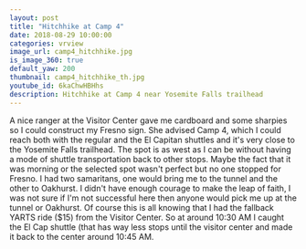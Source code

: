 ```yaml
---
layout: post
title: "Hitchhike at Camp 4"
date: 2018-08-29 10:00:00
categories: vrview
image_url: camp4_hitchhike.jpg
is_image_360: true
default_yaw: 200
thumbnail: camp4_hitchhike_th.jpg
youtube_id: 6kaChwHBHhs
description: Hitchhike at Camp 4 near Yosemite Falls trailhead
---
```

A nice ranger at the Visitor Center gave me cardboard and some sharpies so I could construct my Fresno sign.
She advised Camp 4, which I could reach both with the regular and the El Capitan shuttles and it's very close to the Yosemite Falls trailhead. The spot is as west as I can be without having a mode of shuttle transportation back to other stops.
Maybe the fact that it was morning or the selected spot wasn't perfect but no one stopped for Fresno. I had two samaritans, one would bring me to the tunnel and the other to Oakhurst. I didn't have enough courage to make the leap of faith, I was not sure if I'm not successful here then anyone would pick me up at the tunnel or Oakhurst.
Of course this is all knowing that I had the fallback YARTS ride ($15) from the Visitor Center. So at around 10:30 AM I caught the El Cap shuttle (that has way less stops until the visitor center and made it back to the center around 10:45 AM.
